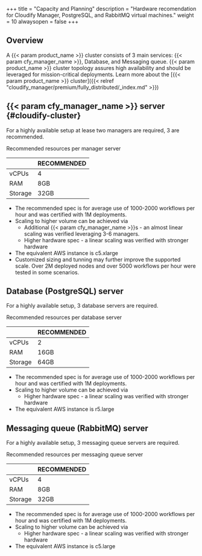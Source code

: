 +++
title = "Capacity and Planning"
description = "Hardware recomendation for Cloudify Manager, PostgreSQL, and RabbitMQ virtual machines."
weight = 10
alwaysopen = false
+++

## Overview
A {{< param product_name >}} cluster consists of 3 main services: {{< param cfy_manager_name >}}, Database, and Messaging queue. {{< param product_name >}} cluster topology assures high availability and should be leveraged for mission-critical deployments.
Learn more about the [{{< param product_name >}} cluster]({{< relref "cloudify_manager/premium/fully_distributed/_index.md" >}})

## {{< param cfy_manager_name >}} server {#cloudify-cluster}

For a highly available setup at lease two managers are required, 3 are recommended.

Recommended resources per manager server

|         | RECOMMENDED |
|---------|-------------|
| vCPUs   | 4           |
| RAM     | 8GB         |
| Storage | 32GB        |

* The recommended spec is for average use of 1000-2000 workflows per hour and was certified with 1M deployments.
* Scaling to higher volume can be achieved via
  * Additional {{< param cfy_manager_name >}}s - an almost linear scaling was verified leveraging 3-6 managers.
  * Higher hardware spec - a linear scaling was verified with stronger hardware
* The equivalent AWS instance is c5.xlarge
* Customized sizing and tunning may further improve the supported scale. Over 2M deployed nodes and over 5000 workflows per hour were tested in some scenarios.

## Database (PostgreSQL) server

For a highly available setup, 3 database servers are required.

Recommended resources per database server

|         | RECOMMENDED |
|---------|-------------|
| vCPUs   | 2           |
| RAM     | 16GB        |
| Storage | 64GB        |

* The recommended spec is for average use of 1000-2000 workflows per hour and was certified with 1M deployments.
* Scaling to higher volume can be achieved via
  * Higher hardware spec - a linear scaling was verified with stronger hardware
* The equivalent AWS instance is r5.large

## Messaging queue (RabbitMQ) server

For a highly available setup, 3 messaging queue servers are required.

Recommended resources per messaging queue server

|         | RECOMMENDED |
|---------|-------------|
| vCPUs   | 4           |
| RAM     | 8GB         |
| Storage | 32GB        |

* The recommended spec is for average use of 1000-2000 workflows per hour and was certified with 1M deployments.
* Scaling to higher volume can be achieved via
  * Higher hardware spec - a linear scaling was verified with stronger hardware
* The equivalent AWS instance is c5.large

